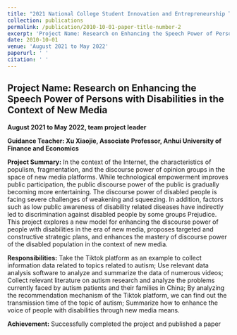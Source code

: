 ```yaml
---
title: "2021 National College Student Innovation and Entrepreneurship Training Program Project"
collection: publications
permalink: /publication/2010-10-01-paper-title-number-2
excerpt: 'Project Name: Research on Enhancing the Speech Power of Persons with Disabilities in the Context of New Media'
date: 2010-10-01
venue: 'August 2021 to May 2022'
paperurl: ' '
citation: ' '
---
```


## Project Name: Research on Enhancing the Speech Power of Persons with Disabilities in the Context of New Media

**August 2021 to May 2022, team project leader**

**Guidance Teacher: Xu Xiaojie, Associate Professor, Anhui University of Finance and Economics**

**Project Summary:** In the context of the Internet, the characteristics of populism, fragmentation, and the discourse power of opinion groups in the space of new media platforms. While technological empowerment improves public participation, the public discourse power of the public is gradually becoming more entertaining. The discourse power of disabled people is facing severe challenges of weakening and squeezing. In addition, factors such as low public awareness of disability related diseases have indirectly led to discrimination against disabled people by some groups Prejudice. This project explores a new model for enhancing the discourse power of people with disabilities in the era of new media, proposes targeted and constructive strategic plans, and enhances the mastery of discourse power of the disabled population in the context of new media.

**Responsibilities:** Take the Tiktok platform as an example to collect information data related to topics related to autism;
Use relevant data analysis software to analyze and summarize the data of numerous videos;
Collect relevant literature on autism research and analyze the problems currently faced by autism patients and their families in China;
By analyzing the recommendation mechanism of the Tiktok platform, we can find out the transmission time of the topic of autism;
Summarize how to enhance the voice of people with disabilities through new media means.

**Achievement:** Successfully completed the project and published a paper
